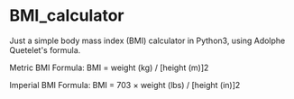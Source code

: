 # BMI_calculator

Just a simple  body mass index (BMI) calculator in Python3, using Adolphe Quetelet's formula.

Metric BMI Formula:
BMI = weight (kg) / [height (m)]2

Imperial BMI Formula:
BMI = 703 × weight (lbs) / [height (in)]2
